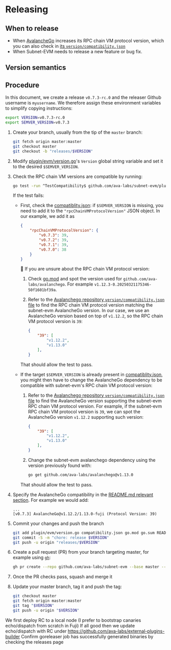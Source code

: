 # Releasing

## When to release

- When [AvalancheGo](https://github.com/ava-labs/avalanchego/releases) increases its RPC chain VM protocol version, which you can also check in [its `version/compatibility.json`](https://github.com/ava-labs/avalanchego/blob/master/version/compatibility.json)
- When Subnet-EVM needs to release a new feature or bug fix.

## Version semantics

## Procedure

In this document, we create a release `v0.7.3-rc.0` and the releaser Github username is `myusername`. We therefore assign these environment variables to simplify copying instructions:

```bash
export VERSION=v0.7.3-rc.0
export SEMVER_VERSION=v0.7.3
```

1. Create your branch, usually from the tip of the `master` branch:

    ```bash
    git fetch origin master:master
    git checkout master
    git checkout -b "releases/$VERSION"
    ```

1. Modify [plugin/evm/version.go](../../plugin/evm/version.go)'s `Version` global string variable and set it to the desired `$SEMVER_VERSION`.
1. Check the RPC chain VM versions are compatible by running:

    ```bash
    go test -run ^TestCompatibility$ github.com/ava-labs/subnet-evm/plugin/evm
    ```

    If the test fails:

    - First, check the [compatiblity.json](../../compatibility.json): if `$SEMVER_VERSION` is missing, you need to add it to the `"rpcChainVMProtocolVersion"` JSON object. In our example, we add it as

        ```json
        {
            "rpcChainVMProtocolVersion": {
                "v0.7.3": 39,
                "v0.7.2": 39,
                "v0.7.1": 39,
                "v0.7.0": 38
            }
        }
        ```

        💁 If you are unsure about the RPC chain VM protocol version:

        1. Check [go.mod](../../go.mod) and spot the version used for `github.com/ava-labs/avalanchego`. For example `v1.12.3-0.20250321175346-50f1601bf39a`.
        1. Refer to the [Avalanchego repository `version/compatibility.json` file](https://github.com/ava-labs/avalanchego/blob/master/version/compatibility.json) to find the RPC chain VM protocol version matching the subnet-evm AvalancheGo version. In our case, we use an AvalancheGo version based on top of `v1.12.2`, so the RPC chain VM protocol version is `39`:

            ```json
            {
                "39": [
                    "v1.12.2",
                    "v1.13.0"
                ],
            }
            ```

        That should allow the test to pass.
    - If the target `$SEMVER_VERSION` is already present in [compatiblity.json](../../compatibility.json), you might then have to change the AvalancheGo dependency to be compatible with subnet-evm's RPC chain VM protocol version:
        1. Refer to the [Avalanchego repository `version/compatibility.json` file](https://github.com/ava-labs/avalanchego/blob/master/version/compatibility.json) to find the AvalancheGo version supporting the subnet-evm RPC chain VM protocol version. For example, if the subnet-evm RPC chain VM protocol version is `39`, we can spot the AvalancheGo version `v1.12.2` supporting such version:

            ```json
            {
                "39": [
                    "v1.12.2",
                    "v1.13.0"
                ],
            }
            ```

        1. Change the subnet-evm avalanchego dependency using the version previously found with:

            ```bash
            go get github.com/ava-labs/avalanchego@v1.13.0
            ```

        That should allow the test to pass.
1. Specify the AvalancheGo compatibility in the [README.md relevant section](../../README.md#avalanchego-compatibility). For example we would add:

    ```text
    ...
    [v0.7.3] AvalancheGo@v1.12.2/1.13.0-fuji (Protocol Version: 39)
    ```

1. Commit your changes and push the branch

    ```bash
    git add plugin/evm/version.go compatibility.json go.mod go.sum README.md
    git commit -S -m "chore: release $VERSION"
    git push -u origin "releases/$VERSION"
    ```

1. Create a pull request (PR) from your branch targeting master, for example using [`gh`](https://cli.github.com/):

    ```bash
    gh pr create --repo github.com/ava-labs/subnet-evm --base master --title "chore: release $VERSION"
    ```

1. Once the PR checks pass, squash and merge it
1. Update your master branch, tag it and push the tag:

    ```bash
    git checkout master
    git fetch origin master:master
    git tag "$VERSION"
    git push -u origin "$VERSION"
    ```

We first deploy RC to a local node (I prefer to bootstrap canaries echo/dispatch from scratch in Fuji)
If all good then we update echo/dispatch with RC under <https://github.com/ava-labs/external-plugins-builder>
Confirm goreleaser job has successfully generated binaries by checking the releases page
